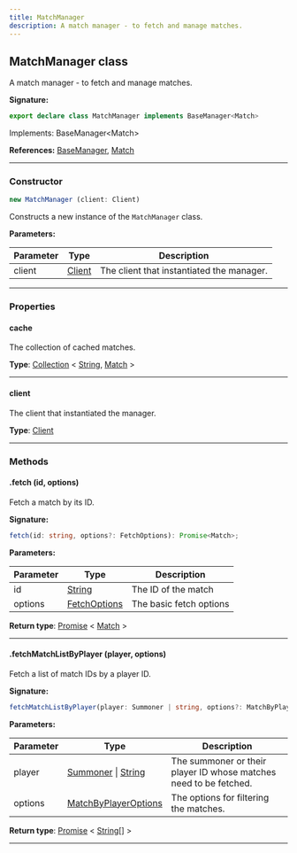 ```yaml
---
title: MatchManager
description: A match manager - to fetch and manage matches.
---
```


## MatchManager class

A match manager - to fetch and manage matches.

**Signature:**

```ts
export declare class MatchManager implements BaseManager<Match> 
```

Implements: BaseManager<Match\>

**References:** [BaseManager](/shieldbow/api/BaseManager.md), [Match](/shieldbow/api/Match.md)

---

### Constructor

```ts
new MatchManager (client: Client)
```

Constructs a new instance of the `MatchManager` class.

**Parameters:**

| Parameter | Type | Description |
| --------- | ---- | ----------- |
| client | [Client](/shieldbow/api/Client.md) | The client that instantiated the manager. |
---

### Properties

#### cache

The collection of cached matches.



**Type**: [Collection](https://discord.js.org/#/docs/collection/stable/class/Collection) \< [String](https://developer.mozilla.org/en-US/docs/Web/JavaScript/Reference/Global_Objects/String), [Match](/shieldbow/api/Match.md) \>

---

#### client

The client that instantiated the manager.



**Type**: [Client](/shieldbow/api/Client.md)

---

### Methods

#### .fetch (id, options)

Fetch a match by its ID.




**Signature:**

```ts
fetch(id: string, options?: FetchOptions): Promise<Match>;
```

**Parameters:**

| Parameter | Type | Description |
| --------- | ---- | ----------- |
| id | [String](https://developer.mozilla.org/en-US/docs/Web/JavaScript/Reference/Global_Objects/String) | The ID of the match |
| options | [FetchOptions](/shieldbow/api/FetchOptions.md) | The basic fetch options |

**Return type**: [Promise](https://developer.mozilla.org/en-US/docs/Web/JavaScript/Reference/Global_Objects/Promise) \< [Match](/shieldbow/api/Match.md) \>

---

#### .fetchMatchListByPlayer (player, options)

Fetch a list of match IDs by a player ID.




**Signature:**

```ts
fetchMatchListByPlayer(player: Summoner | string, options?: MatchByPlayerOptions): Promise<string[]>;
```

**Parameters:**

| Parameter | Type | Description |
| --------- | ---- | ----------- |
| player | [Summoner](/shieldbow/api/Summoner.md) \| [String](https://developer.mozilla.org/en-US/docs/Web/JavaScript/Reference/Global_Objects/String) | The summoner or their player ID whose matches need to be fetched. |
| options | [MatchByPlayerOptions](/shieldbow/api/MatchByPlayerOptions.md) | The options for filtering the matches. |

**Return type**: [Promise](https://developer.mozilla.org/en-US/docs/Web/JavaScript/Reference/Global_Objects/Promise) \< [String](https://developer.mozilla.org/en-US/docs/Web/JavaScript/Reference/Global_Objects/String)[] \>

---

